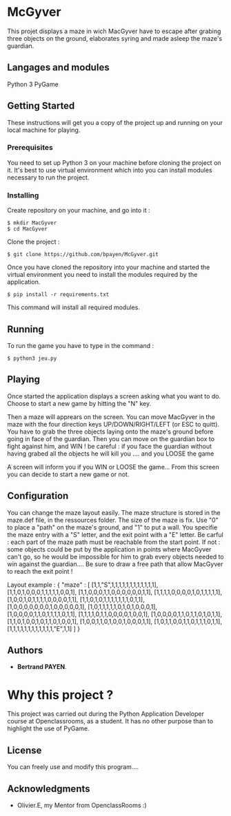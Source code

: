 # McGyver

This projet displays a maze in wich MacGyver have to escape after grabing three objects on the ground, elaborates syring and made asleep the maze's guardian.

## Langages and modules

Python 3
PyGame

## Getting Started

These instructions will get you a copy of the project up and running on your local machine for playing.

### Prerequisites

You need to set up Python 3 on your machine before cloning the project on it.
It's best to use virtual environment which into you can install modules necessary to run the project.

### Installing
Create repository on your machine, and go into it :

```
$ mkdir MacGyver
$ cd MacGyver
```

Clone the project :
```
$ git clone https://github.com/bpayen/McGyver.git
```

Once you have cloned the repository into your machine and started the virtual environment you need to install the modules required by the application.

```
$ pip install -r requirements.txt
```
 
 This command will install all required modules.

## Running

To run the game you have to type in the command :
```
$ python3 jeu.py
```

## Playing 

Once started the application displays a screen asking what you want to do.
Choose to start a new game by hitting the "N" key.

Then a maze will apprears on the screen.
You can move MacGyver in the maze with the four direction keys UP/DOWN/RIGHT/LEFT (or ESC to quitt).
You have to grab the three objects laying onto the maze's ground before going in face of the guardian.
Then you can move on the guardian box to fight against him, and WIN !
be careful : if you face the guardian without having grabed all the objects he will kill you .... and you LOOSE the game

A screen will inform you if you WIN or LOOSE the game... From this screen you can decide to start a new game or not.

## Configuration
You can change the maze layout easily. 
The maze structure is stored in the maze.def file, in the ressources folder.
The size of the maze is fix. 
Use "0" to place a "path" on the maze's ground, and "1" to put a wall.
You specifie the maze entry with a "S" letter, and the exit point with a "E" letter.
Be carful : each part of the maze path must be reachable from the start point. If not : some objects could be put by the application in points where MacGyver can't go, so he would be impossible for him to grab every objects needed to win against the guardian....
Be sure to draw a free path that allow MacGyver to reach the exit point !

Layout example : 
{ "maze" : [
			[1,1,"S",1,1,1,1,1,1,1,1,1,1,1,1],
			[1,1,0,1,0,0,0,1,1,1,1,1,0,0,1],
			[1,1,0,0,0,1,1,0,0,0,0,0,0,1,1],
			[1,1,1,1,0,0,0,0,1,0,1,1,1,1,1],
			[1,0,0,1,0,1,1,1,1,0,0,0,0,1,1],
			[1,1,0,1,0,1,1,1,1,1,1,1,0,1,1],
			[1,0,0,0,0,0,0,0,1,0,0,0,0,0,1],
			[1,0,1,1,1,1,1,0,1,0,1,0,0,0,1],
			[1,0,0,0,0,1,1,0,1,1,1,1,0,1,1],
			[1,1,1,1,0,1,1,0,0,0,0,1,0,0,1],
			[1,0,0,0,0,1,1,0,1,1,0,1,0,1,1],
			[1,1,0,1,0,0,1,0,1,1,0,1,0,0,1],
			[1,0,0,1,1,0,1,0,0,1,0,0,0,1,1],
			[1,0,1,1,0,0,1,1,0,1,1,1,0,1,1],
			[1,1,1,1,1,1,1,1,1,1,1,1,"E",1,1]
			]
}


## Authors

* **Bertrand PAYEN**.

# Why this project ?

This project was carried out during the Python Application Developer course at Openclassrooms, as a student. It has no other purpose than to highlight the use of PyGame.

## License

You can freely use and modify this program.... 

## Acknowledgments

* Olivier.E, my Mentor from OpenclassRooms :)

